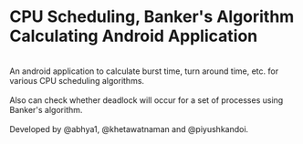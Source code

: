 # CPU Scheduling, Banker's Algorithm Calculating Android Application
<br>An android application to calculate burst time, turn around time, etc. for various CPU scheduling algorithms.<br><br>
Also can check whether deadlock will occur for a set of processes using Banker's algorithm.<br><br>
Developed by @abhya1, @khetawatnaman and @piyushkandoi.
